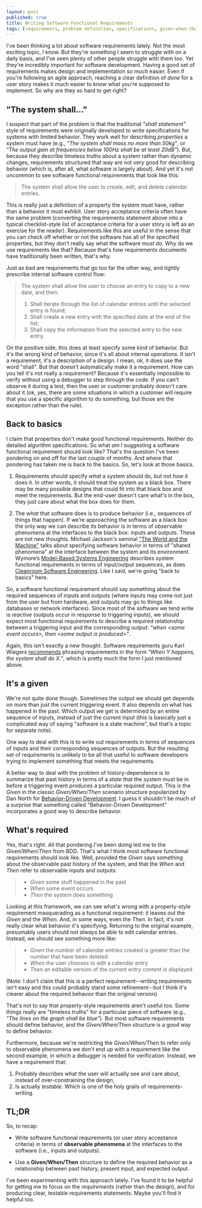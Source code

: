 ```yaml
---
layout: post
published: true
title: Writing Software Functional Requirements
tags: [requirements, problem definition, specifications, given-when-then, bdd]
---
```

I've been thinking a lot about software requirements lately. Not the most exciting topic, I know. But they're something I seem to struggle with on a daily basis, and I've seen plenty of other people struggle with them too. Yet they're incredibly important for software development. Having a good set of requirements makes design and implementation *so much* easier. Even if you're following an agile approach, reaching a clear definition of *done* for a user story makes it much easier to know what you're supposed to implement. So why are they so hard to get right?

## "The system shall..."

I suspect that part of the problem is that the traditional *"shall statement"* style of requirements were originally developed to write specifications for systems with limited behavior. They work well for describing *properties* a system must have (e.g., *"The system shall mass no more than 50kg"*, or *"The output gain at frequencies below 100Hz shall be at least 20dB"*). But, because they  describe timeless truths about a system rather than dynamic changes, requirements structured that way are not very good for describing behavior (which is, after all, what software is largely about). And yet it's not uncommon to see software functional requirements that look like this:

> The system shall allow the user to create, edit, and delete calendar entries.

This is really just a definition of a property the system must have, rather than a behavior it must exhibit. User story acceptance criteria often have the same problem (converting the requirements statement above into a typical checklist-style list of acceptance criteria for a user story is left as an exercise for the reader). Requirements like this are useful in the sense that you can check off whether or not the software has all of the specified properties, but they don't really say what the software *must do*. Why do we use requirements like that? Because that's how requirements documents have traditionally been written, that's why.

Just as bad are requirements that go too far the other way, and tightly prescribe internal software control flow:

> The system shall allow the user to choose an entry to copy to a new date, and then:
>
> 1. Shall iterate through the list of calendar entries until the selected entry is found;
> 2. Shall create a new entry with the specified date at the end of the list;
> 3. Shall copy the information from the selected entry to the new entry.

On the positive side, this does at least specify some kind of behavior. But it's the wrong kind of behavior, since it's all about internal operations. It isn't a requirement, it's a description of a design. I mean, ok, it does use the word "shall". But that doesn't automatically make it a requirement. How can you tell it's not really a requirement? Because it's essentially impossible to verify without using a debugger to step through the code. If you can't observe it during a test, then the user or customer probably doesn't care about it (ok, yes, there are some situations in which a customer will require that you use a specific algorithm to do something, but those are the exception rather than the rule).

## Back to basics

I claim that properties don't make good functional requirements. Neither do detailed algorithm specifications. So what *am* I suggesting a software functional requirement should look like? That's the question I've been pondering on and off for the last couple of months. And where that pondering has taken me is back to the basics. So, let's look at those basics.

1. Requirements should specify *what* a system should do, but not *how* it does it. In other words, it should treat the system as a black box. There may be many possible designs that could fit into that black box and meet the requirements. But the end-user doesn't care what's in the box, they just care about what the box does for them.

2. The *what* that software does is to produce behavior (i.e., sequences of things that happen). If we’re approaching the software as a black box the only way we can describe its behavior is in terms of observable phenomena at the interfaces to the black box: inputs and outputs. These are not new thoughts. Michael Jackson's seminal ["The World and the Machine"](http://users.mct.open.ac.uk/mj665/icse17kn.pdf) talks about specifying software behavior in terms of "shared phenomena" at the interface between the system and its environment. Wymore’s [Model-Based Systems Engineering](https://www.crcpress.com/Model-Based-Systems-Engineering/Wymore/9780849380129) describes system functional requirements in terms of input/output sequences, as does [Cleanroom Software Engineering](http://www.drdobbs.com/architecture-and-design/cleanroom-software-engineering/184405405). Like I said, we're going "back to basics" here.

So, a software functional requirement should say something about the required sequences of inputs and outputs (where inputs may come not just from the user but from hardware, and outputs may go to things like databases or network interfaces). Since most of the software we tend write is *reactive* (outputs occur in response to triggering inputs), we should expect most functional requirements to describe a required relationship between a triggering input and the corresponding output: *"when &lt;some event occurs&gt;, then &lt;some output is produced&gt;"*.

Again, this isn't exactly a new thought. Software requirements guru Karl Wiegers [recommends](http://www.jamasoftware.com/wp-content/uploads/documents/wiegers-writing-high-quality-requirements.pdf) phrasing requirements in the form  *"When Y happens, the system shall do X."*, which is pretty much the form I just mentioned above.

## It's a given

We're not quite done though. Sometimes the output we should get depends on more than just the current triggering event. It also depends on what has happened in the past. Which output we get is determined by an entire sequence of inputs, instead of just the current input (this is basically just a complicated way of saying "software is a state machine", but that's a topic for separate note).

One way to deal with this is to write out requirements in terms of sequences of inputs and their corresponding sequences of outputs. But the resulting set of requirements is unlikely to be all that useful to software developers trying to implement something that meets the requirements.

A better way to deal with the problem of history-dependence is to summarize that past history in terms of a *state* that the system must be in before a triggering event produces a particular required output. This is the *Given* in the classic *Given/When/Then* scenario structure popularized by Dan North for [Behavior-Driven Development](http://dannorth.net/introducing-bdd/). I guess it shouldn't be much of a surprise that something called "Behavior-Driven Development" incorporates a good way to describe behavior.

## What's required

Yes, that's right. All that pondering I've been doing led me to the *Given/When/Then* from BDD. That's what I think most software functional requirements should look like. Well, provided the *Given* says something about the observable past history of the system, and that the *When* and *Then* refer to observable inputs and outputs.

> - *Given* some stuff happened in the past
> - *When* some event occurs
> - *Then* the system does something

Looking at this framework, we can see what's wrong with a property-style requirement masquerading as a functional requirement: it leaves out the *Given* and the *When*. And, in some ways, even the *Then*. In fact, it's not really clear what behavior it's specifying. Returning to the original example, presumably users should not *always* be able to edit calendar entries. Instead, we should see something more like:

> - *Given* the number of calendar entries created is greater than the number that have been deleted
> - *When* the user chooses to edit a calendar entry
> - *Then* an editable version of the current entry content is displayed

(Note: I don't claim that this is a perfect requirement--writing requirements isn't easy and this could probably stand some refinement--but I think it's clearer about the required behavior than the original version)

That's not to say that property-style requirements aren't useful too. Some things really are "timeless truths" for a particular piece of software (e.g., *"The lines on the graph shall be blue"*). But most software requirements should define behavior, and the *Given/When/Then* structure is a good way to define behavior.

Furthermore, because we're restricting the *Given/When/Then* to refer only to observable phenomena we don't end up with a requirement like the second example, in which a debugger is needed for verification. Instead, we have a requirement that:

1. Probably describes what the user will actually see and care about, instead of over-constraining the design,
2. Is actually *testable*. Which is one of the holy grails of requirements-writing.

## TL;DR

So, to recap:

* Write software functional requirements (or user story acceptance criteria) in terms of **observable phenomena** at the interfaces to the software (i.e., inputs and outputs).

* Use a **Given/When/Then** structure to define the required behavior as a relationship between past history, present input, and expected output.

I've been experimenting with this approach lately. I've found it to be helpful for getting me to focus on the *requirements* (rather than the design), and for producing clear, testable requirements statements. Maybe you'll find it helpful too.
